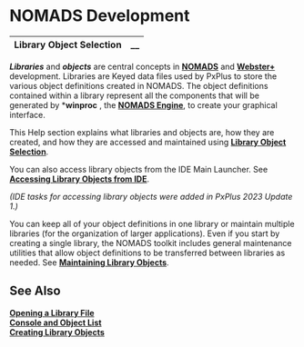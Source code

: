 # NOMADS Development

**Library Object Selection** |  **__**  
---|---  
  
**_Libraries_** and **_objects_** are central concepts in **[NOMADS](../Getting%20Started.md)** and **[Webster+](../../../Webster/Webster.md)** development. Libraries are Keyed data files used by PxPlus to store the various object definitions created in NOMADS. The object definitions contained within a library represent all the components that will be generated by ***winproc** , the **[NOMADS Engine](../Getting%20Started.htm#engine)**, to create your graphical interface.

This Help section explains what libraries and objects are, how they are created, and how they are accessed and maintained using **[Library Object Selection](Console%20and%20Object%20List.md)**.

You can also access library objects from the IDE Main Launcher. See **[Accessing Library Objects from IDE](../Library%20Objects_ide.md)**.

_(IDE tasks for accessing library objects were added in PxPlus 2023 Update 1.)_

You can keep all of your object definitions in one library or maintain multiple libraries (for the organization of larger applications). Even if you start by creating a single library, the NOMADS toolkit includes general maintenance utilities that allow object definitions to be transferred between libraries as needed. See **[Maintaining Library Objects](../Maintaining%20Library%20Objects/Overview.md)**.

## See Also

**[Opening a Library File](Opening%20a%20Library%20File.md)**  
**[Console and Object List](Console%20and%20Object%20List.md)**  
**[Creating Library Objects](Creating%20Library%20Objects.md)**
